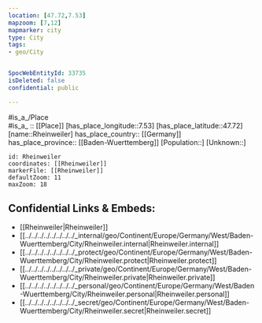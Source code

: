 ```yaml
---
location: [47.72,7.53] 
mapzoom: [7,12] 
mapmarker: city 
type: City
tags:
- geo/City


SpocWebEntityId: 33735
isDeleted: false
confidential: public

---
```

#is_a_/Place  
#is_a_ :: [[Place]] 
[has_place_longitude::7.53] 
[has_place_latitude::47.72] 
[name::Rheinweiler] 
has_place_country:: [[Germany]]  
has_place_province:: [[Baden-Wuerttemberg]] 
[Population::] 
[Unknown::] 


```leaflet
id: Rheinweiler
coordinates: [[Rheinweiler]] 
markerFile: [[Rheinweiler]] 
defaultZoom: 11 
maxZoom: 18
```


## Confidential Links & Embeds: 
- [[Rheinweiler|Rheinweiler]]  
- [[../../../../../../../../_internal/geo/Continent/Europe/Germany/West/Baden-Wuerttemberg/City/Rheinweiler.internal|Rheinweiler.internal]] 
- [[../../../../../../../../_protect/geo/Continent/Europe/Germany/West/Baden-Wuerttemberg/City/Rheinweiler.protect|Rheinweiler.protect]] 
- [[../../../../../../../../_private/geo/Continent/Europe/Germany/West/Baden-Wuerttemberg/City/Rheinweiler.private|Rheinweiler.private]] 
- [[../../../../../../../../_personal/geo/Continent/Europe/Germany/West/Baden-Wuerttemberg/City/Rheinweiler.personal|Rheinweiler.personal]] 
- [[../../../../../../../../_secret/geo/Continent/Europe/Germany/West/Baden-Wuerttemberg/City/Rheinweiler.secret|Rheinweiler.secret]] 
